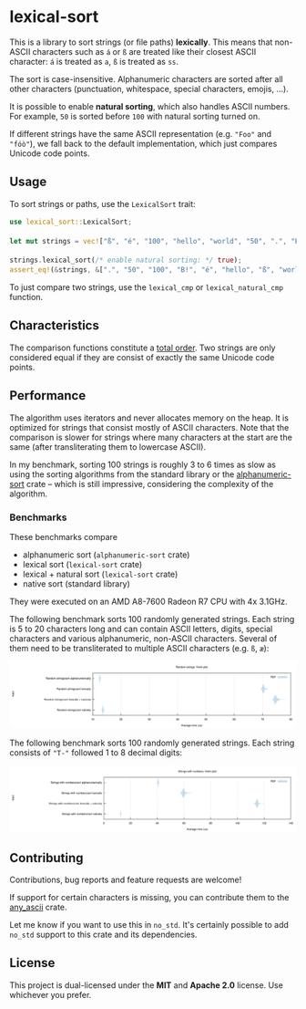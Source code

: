 # lexical-sort

This is a library to sort strings (or file paths) **lexically**. This means that non-ASCII
characters such as `á` or `ß` are treated like their closest ASCII character: `á` is treated
as `a`, `ß` is treated as `ss`.

The sort is case-insensitive. Alphanumeric characters are sorted after all other characters
(punctuation, whitespace, special characters, emojis, ...).

It is possible to enable **natural sorting**, which also handles ASCII numbers. For example,
`50` is sorted before `100` with natural sorting turned on.

If different strings have the same ASCII representation (e.g. `"Foo"` and `"fóò"`), we fall
back to the default implementation, which just compares Unicode code points.

## Usage

To sort strings or paths, use the `LexicalSort` trait:

```rust
use lexical_sort::LexicalSort;

let mut strings = vec!["ß", "é", "100", "hello", "world", "50", ".", "B!"];

strings.lexical_sort(/* enable natural sorting: */ true);
assert_eq!(&strings, &[".", "50", "100", "B!", "é", "hello", "ß", "world"]);
```

To just compare two strings, use the `lexical_cmp` or `lexical_natural_cmp` function.

## Characteristics

The comparison functions constitute a [total order](https://en.wikipedia.org/wiki/Total_order).
Two strings are only considered equal if they are consist of exactly the same Unicode code points.

## Performance

The algorithm uses iterators and never allocates memory on the heap. It is optimized for strings
that consist mostly of ASCII characters. Note that the comparison is slower for strings where many
characters at the start are the same (after transliterating them to lowercase ASCII).

In my benchmark, sorting 100 strings is roughly 3 to 6 times as slow as using the sorting algorithms
from the standard library or the [alphanumeric-sort](https://github.com/magiclen/alphanumeric-sort)
crate – which is still impressive, considering the complexity of the algorithm.

### Benchmarks

These benchmarks compare

 - alphanumeric sort (`alphanumeric-sort` crate)
 - lexical sort (`lexical-sort` crate)
 - lexical + natural sort (`lexical-sort` crate)
 - native sort (standard library)

They were executed on an AMD A8-7600 Radeon R7 CPU with 4x 3.1GHz.

The following benchmark sorts 100 randomly generated strings. Each string is 5 to 20 characters long
and can contain ASCII letters, digits, special characters and various alphanumeric, non-ASCII
characters. Several of them need to be transliterated to multiple ASCII characters (e.g. `ß`, `æ`):

![Violin graph](./docs/Random_strings.svg)

The following benchmark sorts 100 randomly generated strings. Each string consists of `"T-"`
followed 1 to 8 decimal digits:

![Violin graph](./docs/Numeric_strings.svg)

## Contributing

Contributions, bug reports and feature requests are welcome!

If support for certain characters is missing, you can contribute them to the
[any_ascii](https://github.com/hunterwb/any-ascii) crate.

Let me know if you want to use this in `no_std`. It's certainly possible to add `no_std` support
to this crate and its dependencies.

## License

This project is dual-licensed under the **MIT** and **Apache 2.0** license.
Use whichever you prefer.
